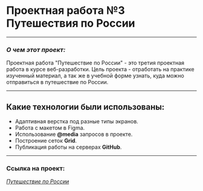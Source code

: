 # Проектная работа №3 **Путешествия по России**
___
### **_О чем этот проект:_** 

Проектная работа "Путешествие по России" - это третия проектная работа в курсе веб-разработки. Цель проекта - отработать на практике изученный материал, а так же в учебной форме узнать, куда можно отправиться в путешествие по России.
___

## **Какие технологии были использованы:**
* Адаптивная верстка под разные типы экранов.
* Работа с макетом в Figma.
* Использование **@media** запросов в проекте.
* Построение сеток **Grid**.
* Публикация работы на серверах **GitHub**.
___
### Ссылка на проект:

*[Путешествие по России](https://slainraccoon.github.io/russian-travel/index.html)*